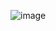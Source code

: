  ![image](https://github.com/BigBigOcean/FengHeCards/blob/master/%E6%B5%B7%E6%8A%A5%E5%9B%BE%E7%89%87/%E5%B0%B1%E8%BF%99%E4%B8%80%E5%88%BB%EF%BC%8C%E6%97%A9%E4%B8%8A%E4%B8%8D%E7%9D%A1%EF%BC%8C%E6%95%B4%E5%A4%A9%E5%A5%94%E6%BA%83.jpg)
